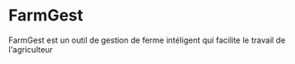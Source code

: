 # FarmGest 

FarmGest est un outil de gestion de ferme intéligent qui facilite le travail de l'agriculteur
